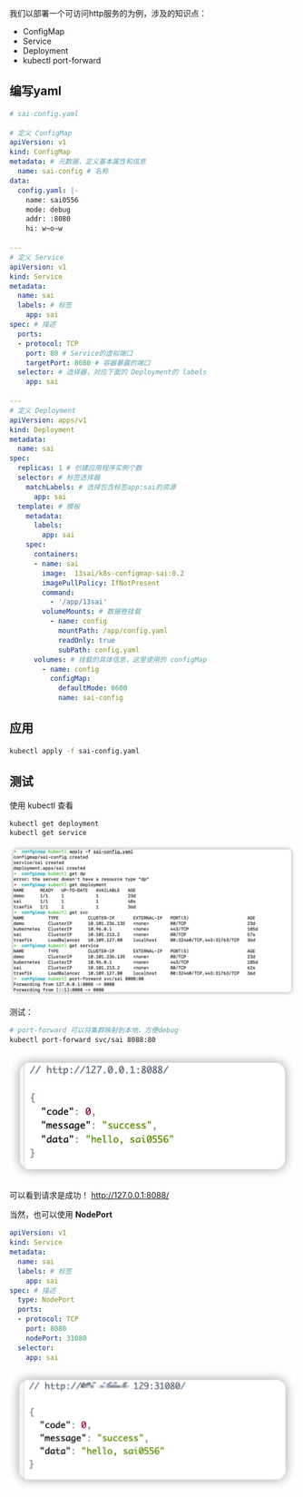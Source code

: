 我们以部署一个可访问http服务的为例，涉及的知识点：
- ConfigMap
- Service
- Deployment
- kubectl port-forward


## 编写yaml

```yaml
# sai-config.yaml

# 定义 ConfigMap
apiVersion: v1
kind: ConfigMap
metadata: # 元数据，定义基本属性和信息
  name: sai-config # 名称
data:
  config.yaml: |-
    name: sai0556
    mode: debug
    addr: :8080
    hi: w~o~w

---
# 定义 Service
apiVersion: v1
kind: Service
metadata:
  name: sai
  labels: # 标签
    app: sai
spec: # 描述
  ports:
  - protocol: TCP
    port: 80 # Service的虚拟端口
    targetPort: 8080 # 容器暴露的端口
  selector: # 选择器，对应下面的 Deployment的 labels
    app: sai

---
# 定义 Deployment
apiVersion: apps/v1
kind: Deployment
metadata:
  name: sai
spec:
  replicas: 1 # 创建应用程序实例个数
  selector: # 标签选择器
    matchLabels: # 选择包含标签app:sai的资源
      app: sai
  template: # 模板
    metadata:
      labels:
        app: sai
    spec:
      containers:
      - name: sai
        image: 	13sai/k8s-configmap-sai:0.2
        imagePullPolicy: IfNotPresent
        command:
          - '/app/13sai'
        volumeMounts: # 数据卷挂载
          - name: config
            mountPath: /app/config.yaml
            readOnly: true
            subPath: config.yaml
      volumes: # 挂载的具体信息，这里使用的 configMap
        - name: config
          configMap:
            defaultMode: 0600
            name: sai-config
```

## 应用

```sh
kubectl apply -f sai-config.yaml
```

## 测试
使用 kubectl 查看

```sh
kubectl get deployment
kubectl get service
```

![kubectl-apply](images/kubectl-apply.png)

测试：
```sh
# port-forward 可以将集群映射到本地，方便debug
kubectl port-forward svc/sai 8088:80
```

![](images/clusterip-service.png)

可以看到请求是成功！ http://127.0.0.1:8088/

当然，也可以使用  **NodePort** 
```yaml
apiVersion: v1
kind: Service
metadata:
  name: sai
  labels: # 标签
    app: sai
spec: # 描述
  type: NodePort
  ports:
  - protocol: TCP
    port: 8080
    nodePort: 31080
  selector:
    app: sai
```

![](images/nodePort-service.png)